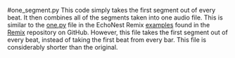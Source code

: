 #one_segment.py
This code simply takes the first segment out of every beat.
It then combines all of the segments taken into one audio
file.  This is similar to the [one.py] file in the EchoNest Remix [examples] found in the [Remix] repository on GitHub.  However, this file takes the first segment out of every beat, instead of taking the first beat from every bar.  This file is considerably shorter than the original.

[one.py]: https://github.com/echonest/remix/blob/master/tutorial/one/one.py

[examples]: https://github.com/echonest/remix/tree/master/examples

[Remix]: https://github.com/echonest/remix/
